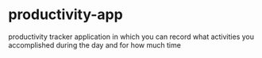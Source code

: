 # productivity-app
productivity tracker application in which you can record what activities you accomplished during the day and for how much time
